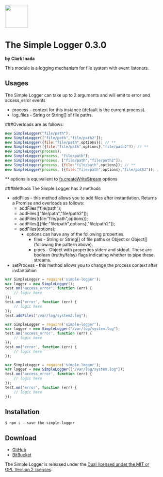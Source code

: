 <img src="http://craydent.com/JsonObjectEditor/img/svgs/craydent-logo.svg" width=75 height=75/>

# The Simple Logger 0.3.0
**by Clark Inada**

This module is a logging mechanism for file system with event listeners.

## Usages
The Simple Logger can take up to 2 arguments and will emit to error and access_error events 

* process - context for this instance (default is the current process).
* log_files - String or String\[\] of file paths.

###Overloads are as follows:
```js
new SimpleLogger("file/path");
new SimpleLogger(["file/path","file/path2"]);
new SimpleLogger({file:"file/path",options}); // **
new SimpleLogger([{file:"file/path",options},"file/path2"]); // **
new SimpleLogger(process);
new SimpleLogger(process, "file/path");
new SimpleLogger(process, ["file/path","file/path2"]);
new SimpleLogger(process, {file:"file/path",options}); // **
new SimpleLogger(process, [{file:"file/path",options},"file/path2"]); // **
```
** options is equivalient to [fs.createWriteStream](https://nodejs.org/api/fs.html#fs_fs_createwritestream_path_options) options

###Methods
The Simple Logger has 2 methods

* addFiles - this method allows you to add files after instantiation. Returns a Promise and overloads as follows:
    * addFiles("file/path");
    * addFiles(\["file/path","file/path2"\]);
    * addFiles({file:"file/path",options});
    * addFiles(\[{file:"file/path",options},"file/path2"\]);
    * addFiles(options);
        * options can have any of the following properties:
            * files - String or String\[\] of file paths or Object or Object\[\] (following the pattern above).
            * pipes - Object with properties stderr and stdout. These are boolean (truthy/falsy) flags indicating whether to pipe these streams.
* setProcess - this method allows you to change the process context after instantiation

```js
var SimpleLogger = require('simple-logger');
var logger = new SimpleLogger();
test.on('access_error', function (err) {
	// logic here
});
test.on('error', function (err) {
	// logic here
});
test.addFiles("/var/log/system2.log");
```

```js
var SimpleLogger = require('simple-logger');
var logger = new SimpleLogger("/var/log/system.log");
test.on('access_error', function (err) {
	// logic here
});
test.on('error', function (err) {
	// logic here
});
```

```js
var SimpleLogger = require('simple-logger');
var logger = new SimpleLogger(["/var/log/system.log"]);
test.on('access_error', function (err) {
	// logic here
});
test.on('error', function (err) {
	// logic here
});
```


## Installation

```shell
$ npm i --save the-simple-logger
```


## Download

 * [GitHub](https://github.com/craydent/simple-logger)
 * [BitBucket](https://bitbucket.org/craydent/simple-logger)

The Simple Logger is released under the [Dual licensed under the MIT or GPL Version 2 licenses](http://craydent.com/license).<br>



